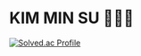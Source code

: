 # KIM MIN SU  🧑🏻‍💻

[![Solved.ac Profile](http://mazassumnida.wtf/api/v2/generate_badge?boj=dkrak6988)](https://solved.ac/dkrak6988/)

